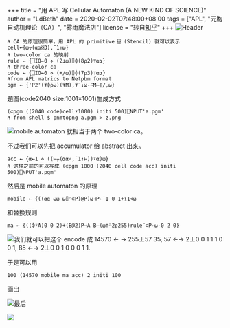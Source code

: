 +++
title = "用 APL 写 Cellular Automaton (A NEW KIND OF SCIENCE)"
author = "LdBeth"
date = 2020-02-02T07:48:00+08:00
tags = ["APL", "元胞自动机理论（CA）", "雾雨魔法店"]
license = "转自[知乎](https://zhuanlan.zhihu.com/p/104622595)"
+++
![Header](v2-aea51532371c88be451db5dbd6ca25ea_1440w.image.png)

````apl
⍝ CA 的原理很簡單，用 APL 的 primitive ⌺ (Stencil) 就可以表示
cell←{⍵⍪(⍺⍺⌺3),¯1↑⍵}
⍝ two-color ca 的映射
rule ← {⎕IO←0 ⋄ (2⊥⍵)⌷⌽(8⍴2)⊤⍺⍺}
⍝ three-color ca
code ← {⎕IO←0 ⋄ (+/⍵)⌷⌽(7⍴3)⊤⍺⍺}
⍝from APL matrics to Netpbm format
pgm ← {'P2'(⍕⌽⍴⍵)(⍕M),⍕¨↓⍵-⍨M←⌈/,⍵}
````

題图(code2040 size:1001×1001)生成方式

````apl
(⊂pgm ((2040 code)cell⍣1000) initi 500)⎕NPUT'a.pgm'
⍝ from shell $ pnmtopng a.pgm > z.png
````

![](v2-13dc8eff273d2e7c02250b3f20e788f2_b.jpg)mobile automaton 就相当于两个 two-color ca。

不过我们可以先把 accumulator 给 abstract 出來。

````apl
acc ← {⍺←1 ⋄ ((⊢⍪(⍺⍺∘,¯1↑⊢))⍣⍺)⍵}
⍝ 这样之前的可以写成 (⊂pgm 1000 (2040 cell code acc) initi 500)⎕NPUT'a.pgm'
````

然后是 mobile automaton 的原理

````apl
mobile ← {((⍺⍺ ⍵⍵ ⍵⌷⍨⊂P)@P)⍵⊣P←¯1 0 1+⍸1<⍵
````

和替換规则

````apl
ma ← {((⌽⍣A)0 0 2)+(B@2)P⊣A B←(⍵⊤⍨2⍴255)rule¨⊂P←⍵-0 2 0}
````

![](v2-1a599d7da6e88a3dcb082c04116803cd_b.jpg)我们就可以把这个 encode 成 14570 ← → 255⊥57 35, 57 ←→ 2⊥0 0 1 1 1 0 0 1, 85 ←→ 2⊥0 0 1 0 0 0 1 1.

于是可以用

````apl
100 (14570 mobile ma acc) 2 initi 100
````

画出

![](v2-cc2724161bd9a716d9b39e2029b23588_b.jpg)最后

![](v2-7cc06252b678869e89214760e560bada_b.jpg)
